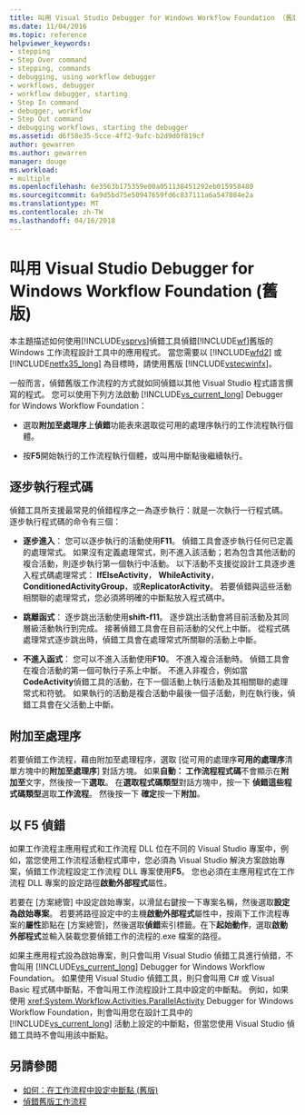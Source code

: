 ```yaml
---
title: 叫用 Visual Studio Debugger for Windows Workflow Foundation （舊版） |Microsoft 文件
ms.date: 11/04/2016
ms.topic: reference
helpviewer_keywords:
- stepping
- Step Over command
- stepping, commands
- debugging, using workflow debugger
- workflows, debugger
- workflow debugger, starting
- Step In command
- debugger, workflow
- Step Out command
- debugging workflows, starting the debugger
ms.assetid: d6f58e35-5cce-4ff2-9afc-b2d9d0f819cf
author: gewarren
ms.author: gewarren
manager: douge
ms.workload:
- multiple
ms.openlocfilehash: 6e3563b175359e00a051138451292eb015958480
ms.sourcegitcommit: 6a9d5bd75e50947659fd6c837111a6a547884e2a
ms.translationtype: MT
ms.contentlocale: zh-TW
ms.lasthandoff: 04/16/2018
---
```

# <a name="invoking-the-visual-studio-debugger-for-windows-workflow-foundation-legacy"></a>叫用 Visual Studio Debugger for Windows Workflow Foundation (舊版)
本主題描述如何使用[!INCLUDE[vsprvs](../code-quality/includes/vsprvs_md.md)]偵錯工具偵錯[!INCLUDE[wf](../workflow-designer/includes/wf_md.md)]舊版的 Windows 工作流程設計工具中的應用程式。 當您需要以 [!INCLUDE[wfd2](../workflow-designer/includes/wfd2_md.md)] 或 [!INCLUDE[netfx35_long](../workflow-designer/includes/netfx35_long_md.md)] 為目標時，請使用舊版 [!INCLUDE[vstecwinfx](../workflow-designer/includes/vstecwinfx_md.md)]。

 一般而言，偵錯舊版工作流程的方式就如同偵錯以其他 Visual Studio 程式語言撰寫的程式。 您可以使用下列方法啟動 [!INCLUDE[vs_current_long](../misc/includes/vs_current_long_md.md)] Debugger for Windows Workflow Foundation：

-   選取**附加至處理序**上**偵錯**功能表來選取從可用的處理序執行的工作流程執行個體。

-   按**F5**開始執行的工作流程執行個體，或叫用中斷點後繼續執行。

## <a name="stepping-through-code"></a>逐步執行程式碼
 偵錯工具所支援最常見的偵錯程序之一為逐步執行：就是一次執行一行程式碼。 逐步執行程式碼的命令有三個：

-   **逐步進入**： 您可以逐步執行的活動使用**F11**。 偵錯工具會逐步執行任何已定義的處理常式。 如果沒有定義處理常式，則不進入該活動；若為包含其他活動的複合活動，則逐步執行第一個執行中活動。 以下活動不支援從設計工具逐步進入程式碼處理常式： **IfElseActivity**， **WhileActivity**， **ConditionedActivityGroup**，或**ReplicatorActivity**。 若要偵錯與這些活動相關聯的處理常式，您必須將明確的中斷點放入程式碼中。

-   **跳離函式**： 逐步跳出活動使用**shift-f11**。 逐步跳出活動會將目前活動及其同層級活動執行到完成。 接著偵錯工具會在目前活動的父代上中斷。 從程式碼處理常式逐步跳出時，偵錯工具會在處理常式所關聯的活動上中斷。

-   **不進入函式**： 您可以不進入活動使用**F10**。 不進入複合活動時。 偵錯工具會在複合活動的第一個可執行子系上中斷。 不進入非複合，例如當**CodeActivity**偵錯工具的活動，在下一個活動上執行活動及其相關聯的處理常式和符號。 如果執行的活動是複合活動中最後一個子活動，則在執行後，偵錯工具會在父活動上中斷。

## <a name="attaching-to-a-process"></a>附加至處理序
 若要偵錯工作流程，藉由附加至處理程序，選取 [從可用的處理序**可用的處理序**清單方塊中的**附加至處理序**] 對話方塊。 如果**自動： 工作流程程式碼**不會顯示在**附加至**文字，然後按一下**選取**。 在**選取程式碼類型**對話方塊中，按一下 **偵錯這些程式碼類型**選取**工作流程**。 然後按一下 **確定**按一下**附加**。

## <a name="debugging-with-f5"></a>以 F5 偵錯
 如果工作流程主應用程式和工作流程 DLL 位在不同的 Visual Studio 專案中，例如，當您使用工作流程活動程式庫中，您必須為 Visual Studio 解決方案啟始專案，偵錯工作流程設定工作流程 DLL 專案使用**F5**。 您也必須在主應用程式在工作流程 DLL 專案的設定路徑**啟動外部程式**屬性。

 若要在 [方案總管] 中設定啟始專案，以滑鼠右鍵按一下專案名稱，然後選取**設定為啟始專案**。 若要將路徑設定中的主機**啟動外部程式**屬性中，按兩下工作流程專案的**屬性**節點在 [方案總管]，然後選取**偵錯**索引標籤。在下**起始動作**，選取**啟動外部程式**並輸入裝載您要偵錯工作的流程的.exe 檔案的路徑。

 如果主應用程式設為啟始專案，則只會叫用 Visual Studio 偵錯工具進行偵錯，不會叫用 [!INCLUDE[vs_current_long](../misc/includes/vs_current_long_md.md)] Debugger for Windows Workflow Foundation。 如果使用 Visual Studio 偵錯工具，則只會叫用 C# 或 Visual Basic 程式碼中斷點，不會叫用工作流程設計工具中設定的中斷點。 例如，如果使用 <xref:System.Workflow.Activities.ParallelActivity> Debugger for Windows Workflow Foundation，則會叫用您在設計工具中的 [!INCLUDE[vs_current_long](../misc/includes/vs_current_long_md.md)] 活動上設定的中斷點，但當您使用 Visual Studio 偵錯工具時不會叫用該中斷點。

## <a name="see-also"></a>另請參閱

- [如何：在工作流程中設定中斷點 (舊版)](../workflow-designer/how-to-set-breakpoints-in-workflows-legacy.md)
- [偵錯舊版工作流程](../workflow-designer/debugging-legacy-workflows.md)